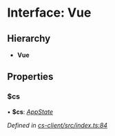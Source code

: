 # Interface: Vue

## Hierarchy

* **Vue**

## Properties

###  $cs

• **$cs**: *[AppState](../classes/_cs_client_src_services_app_state_.appstate.md)*

*Defined in [cs-client/src/index.ts:84](https://github.com/RichardHovenkamp/csnext/blob/40018c3a/packages/cs-client/src/index.ts#L84)*
